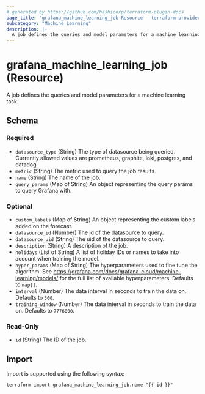 ```yaml
---
# generated by https://github.com/hashicorp/terraform-plugin-docs
page_title: "grafana_machine_learning_job Resource - terraform-provider-grafana"
subcategory: "Machine Learning"
description: |-
  A job defines the queries and model parameters for a machine learning task.
---
```


# grafana_machine_learning_job (Resource)

A job defines the queries and model parameters for a machine learning task.



<!-- schema generated by tfplugindocs -->
## Schema

### Required

- `datasource_type` (String) The type of datasource being queried. Currently allowed values are prometheus, graphite, loki, postgres, and datadog.
- `metric` (String) The metric used to query the job results.
- `name` (String) The name of the job.
- `query_params` (Map of String) An object representing the query params to query Grafana with.

### Optional

- `custom_labels` (Map of String) An object representing the custom labels added on the forecast.
- `datasource_id` (Number) The id of the datasource to query.
- `datasource_uid` (String) The uid of the datasource to query.
- `description` (String) A description of the job.
- `holidays` (List of String) A list of holiday IDs or names to take into account when training the model.
- `hyper_params` (Map of String) The hyperparameters used to fine tune the algorithm. See https://grafana.com/docs/grafana-cloud/machine-learning/models/ for the full list of available hyperparameters. Defaults to `map[]`.
- `interval` (Number) The data interval in seconds to train the data on. Defaults to `300`.
- `training_window` (Number) The data interval in seconds to train the data on. Defaults to `7776000`.

### Read-Only

- `id` (String) The ID of the job.

## Import

Import is supported using the following syntax:

```shell
terraform import grafana_machine_learning_job.name "{{ id }}"
```
